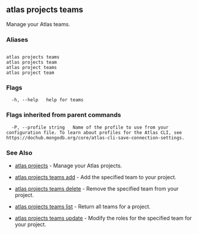 ## atlas projects teams

Manage your Atlas teams.




### Aliases
```

atlas projects teams
atlas projects team
atlas project teams
atlas project team
```



### Flags

```
  -h, --help   help for teams

```


### Flags inherited from parent commands

```
  -P, --profile string   Name of the profile to use from your configuration file. To learn about profiles for the Atlas CLI, see https://dochub.mongodb.org/core/atlas-cli-save-connection-settings.

```

### See Also


* [atlas projects](atlas_projects.md)	- Manage your Atlas projects.

* [atlas projects teams add](atlas_projects_teams_add.md)	- Add the specified team to your project.

* [atlas projects teams delete](atlas_projects_teams_delete.md)	- Remove the specified team from your project.

* [atlas projects teams list](atlas_projects_teams_list.md)	- Return all teams for a project.

* [atlas projects teams update](atlas_projects_teams_update.md)	- Modify the roles for the specified team for your project.



